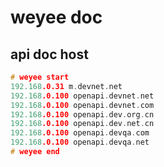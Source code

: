 #  weyee doc



## api doc host

```c
# weyee start
192.168.0.31 m.devnet.net
192.168.0.100 openapi.devnet.net
192.168.0.100 openapi.devnet.com
192.168.0.100 openapi.dev.org.cn
192.168.0.100 openapi.dev.net.cn
192.168.0.100 openapi.devqa.com
192.168.0.100 openapi.devqa.net
# weyee end
```



